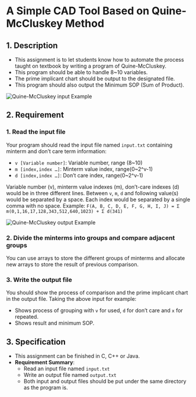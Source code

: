# A Simple CAD Tool Based on Quine-McCluskey Method

## 1. Description
- This assignment is to let students know how to automate the process taught on textbook by writing a program of Quine-McCluskey.
- This program should be able to handle 8~10 variables.
- The prime implicant chart should be output to the designated file.
- This program should also output the Minimum SOP (Sum of Product).

![Quine-McCluskey input Example](./inputexample.png)

## 2. Requirement

### 1. Read the input file
Your program should read the input file named `input.txt` containing minterm and don’t care term information:
- `v [Variable number]`: Variable number, range (8~10)
- `m [index,index …]`: Minterm value index, range(0~2^v-1)
- `d [index,index …]`: Don’t care index, range(0~2^v-1)

Variable number (v), minterm value indexes (m), don’t-care indexes (d) would be in three different lines.
Between `v`, `m`, `d` and following value(s) would be separated by a space. Each index would be separated by a single comma with no space.
Example: `F(A, B, C, D, E, F, G, H, I, J) = Σ m(0,1,16,17,128,343,512,640,1023) + Σ d(341)`

![Quine-McCluskey output Example](./outputexample.png)

### 2. Divide the minterms into groups and compare adjacent groups
You can use arrays to store the different groups of minterms and allocate new arrays to store the result of previous comparison.

### 3. Write the output file
You should show the process of comparison and the prime implicant chart in the output file. Taking the above input for example:
- Shows process of grouping with `v` for used, `d` for don’t care and `x` for repeated.
- Shows result and minimum SOP.

## 3. Specification
- This assignment can be finished in C, C++ or Java.
- **Requirement Summary**:
  - Read an input file named `input.txt`
  - Write an output file named `output.txt`
  - Both input and output files should be put under the same directory as the program is.
